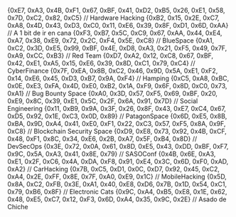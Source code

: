 {0xE7, 0xA3, 0x4B, 0xF1, 0x67, 0xBF, 0x41, 0xD2, 0xB5, 0x26, 0xE1, 0x58, 0x7D, 0xC2, 0x82, 0xC5} // Hardware Hacking
{0xB2, 0x15, 0x2E, 0xC7, 0xA8, 0x4D, 0x43, 0xD3, 0xC0, 0x11, 0xE6, 0x39, 0x8F, 0xD1, 0x6D, 0xAA} // A 1 bit de ir en cana
{0xF3, 0xB7, 0x5C, 0xC9, 0x67, 0xAA, 0x44, 0xE4, 0xA7, 0x38, 0xE9, 0x72, 0x2C, 0xF4, 0x5E, 0xC8} // BlueSpace
{0xA1, 0xC2, 0x3D, 0xE5, 0x99, 0xBF, 0x4E, 0xD8, 0xA3, 0x21, 0xF5, 0x49, 0x7F, 0xA9, 0xCC, 0xB3} // Red Team
{0xD7, 0xA2, 0x12, 0xC8, 0x67, 0xBF, 0x42, 0xE1, 0xA5, 0x15, 0xE6, 0x39, 0x8D, 0xC1, 0x79, 0xC4} // CyberFinance
{0x7F, 0xEA, 0x8B, 0xC2, 0x46, 0x9D, 0x5A, 0xE1, 0xF2, 0x14, 0xE6, 0x45, 0xD3, 0xB7, 0x9A, 0xF4} // Hamping
{0xC5, 0xA8, 0xBC, 0x0E, 0xE3, 0xFA, 0x4D, 0xE0, 0xB2, 0x1A, 0xF9, 0x6F, 0x8D, 0xC0, 0x73, 0xA1} // Bug Bounty Space
{0xA0, 0x3D, 0x57, 0xF5, 0x69, 0xBF, 0x20, 0xE9, 0x8C, 0x39, 0xE1, 0x5C, 0x2F, 0x6A, 0x91, 0x7D} // Social Engineering
{0x11, 0xB9, 0x9A, 0x3F, 0x26, 0x8F, 0x43, 0xE7, 0xC4, 0x67, 0xD5, 0x92, 0x1E, 0xC3, 0x0D, 0x89} // PatagonSpace
{0x6D, 0xE5, 0x8B, 0xBA, 0x9D, 0xA4, 0x41, 0xE0, 0xF1, 0x22, 0xC3, 0x57, 0xF5, 0x8A, 0x9F, 0xC8} // Blockchain Security Space
{0xD9, 0xE8, 0x73, 0x92, 0x4B, 0xCF, 0x48, 0xF1, 0x8C, 0x34, 0xE6, 0x2B, 0xA7, 0x5F, 0xB4, 0x8D} // DevSecOps
{0x3E, 0x72, 0x0A, 0x61, 0x8D, 0xE5, 0x43, 0xDD, 0xBF, 0xF7, 0x9C, 0x5A, 0xA3, 0x41, 0x8E, 0x79} // SASOConf
{0x4B, 0x6E, 0xA3, 0xE1, 0x2F, 0xC6, 0x4A, 0xDA, 0xF8, 0x91, 0xE4, 0x3C, 0x6D, 0xF0, 0xAD, 0xA2} // CarHacking
{0x7B, 0xC5, 0xD1, 0x0C, 0xD7, 0x92, 0x45, 0xC2, 0xA4, 0x2E, 0xFF, 0x8E, 0x7F, 0xA0, 0xE9, 0x1C} // MobileHacking
{0x5D, 0x8A, 0xC2, 0xFB, 0x3E, 0xA1, 0x40, 0xE8, 0xD6, 0x7B, 0x1D, 0x54, 0xC1, 0x79, 0xB6, 0x8F} // Electronic Cats
{0x9C, 0xA4, 0xB5, 0xE8, 0x1E, 0x62, 0x48, 0xE5, 0xC7, 0x12, 0xF3, 0x6D, 0xA4, 0x35, 0x9C, 0x2E} // Asado de Chiche
